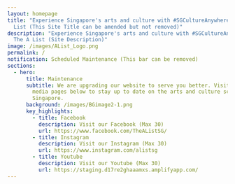 ```yaml
---
layout: homepage
title: "Experience Singapore's arts and culture with #SGCultureAnywhere | The A
  List (This Site Title can be amended but not removed)"
description: "Experience Singapore's arts and culture with #SGCultureAnywhere |
  The A List (Site Description)"
image: /images/AList_Logo.png
permalink: /
notification: Scheduled Maintenance (This bar can be removed)
sections:
  - hero:
      title: Maintenance
      subtitle: We are upgrading our website to serve you better. Visit our social
        media pages below to stay up to date on the arts and culture scene in
        Singapore.
      background: /images/BGimage2-1.png
      key_highlights:
        - title: Facebook
          description: Visit our Facebook (Max 30)
          url: https://www.facebook.com/TheAListSG/
        - title: Instagram
          description: Visit our Instagram (Max 30)
          url: https://www.instagram.com/alistsg
        - title: Youtube
          description: Visit our Youtube (Max 30)
          url: https://staging.d17re2ghaaamxs.amplifyapp.com/
---
```

